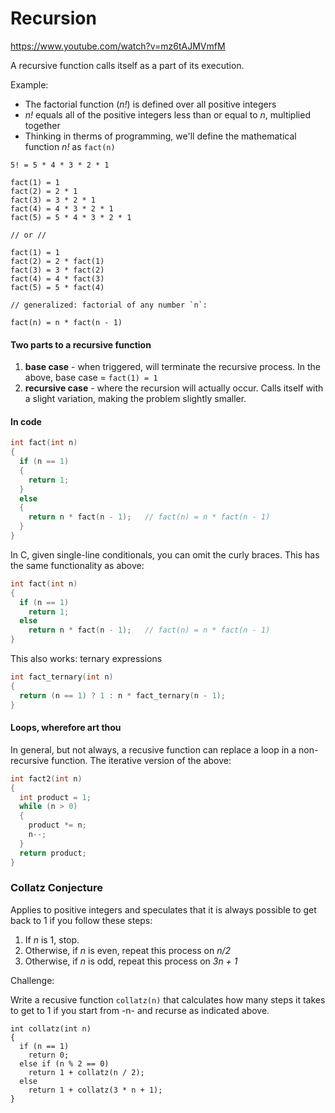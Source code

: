 # Recursion

https://www.youtube.com/watch?v=mz6tAJMVmfM

A recursive function calls itself as a part of its execution.

Example:

* The factorial function (_n!_) is defined over all positive integers
* _n!_ equals all of the positive integers less than or equal to _n_, multiplied together
* Thinking in therms of programming, we'll define the mathematical function _n!_ as `fact(n)`

```
5! = 5 * 4 * 3 * 2 * 1

fact(1) = 1
fact(2) = 2 * 1
fact(3) = 3 * 2 * 1
fact(4) = 4 * 3 * 2 * 1
fact(5) = 5 * 4 * 3 * 2 * 1

// or //

fact(1) = 1
fact(2) = 2 * fact(1)
fact(3) = 3 * fact(2)
fact(4) = 4 * fact(3)
fact(5) = 5 * fact(4)

// generalized: factorial of any number `n`:

fact(n) = n * fact(n - 1)
```

#### Two parts to a recursive function

1.  **base case** - when triggered, will terminate the recursive process. In the above, base case = `fact(1) = 1`
2.  **recursive case** - where the recursion will actually occur. Calls itself with a slight variation, making the problem slightly smaller.

#### In code

```C
int fact(int n)
{
  if (n == 1)
  {
    return 1;
  }
  else
  {
    return n * fact(n - 1);   // fact(n) = n * fact(n - 1)
  }
}
```

In C, given single-line conditionals, you can omit the curly braces. This has the same functionality as above:

```C
int fact(int n)
{
  if (n == 1)
    return 1;
  else
    return n * fact(n - 1);   // fact(n) = n * fact(n - 1)
}
```

This also works: ternary expressions

```C
int fact_ternary(int n)
{
  return (n == 1) ? 1 : n * fact_ternary(n - 1);
}
```

#### Loops, wherefore art thou

In general, but not always, a recusive function can replace a loop in a non-recursive function. The iterative version of the above:

```C
int fact2(int n)
{
  int product = 1;
  while (n > 0)
  {
    product *= n;
    n--;
  }
  return product;
}
```

### Collatz Conjecture

Applies to positive integers and speculates that it is always possible to get back to 1 if you follow these steps:

1.  If _n_ is 1, stop.
2.  Otherwise, if _n_ is even, repeat this process on _n/2_
3.  Otherwise, if _n_ is odd, repeat this process on _3n + 1_

Challenge:

Write a recusive function `collatz(n)` that calculates how many steps it takes to get to 1 if you start from -n- and recurse as indicated above.

```
int collatz(int n)
{
  if (n == 1)
    return 0;
  else if (n % 2 == 0)
    return 1 + collatz(n / 2);
  else
    return 1 + collatz(3 * n + 1);
}
```
